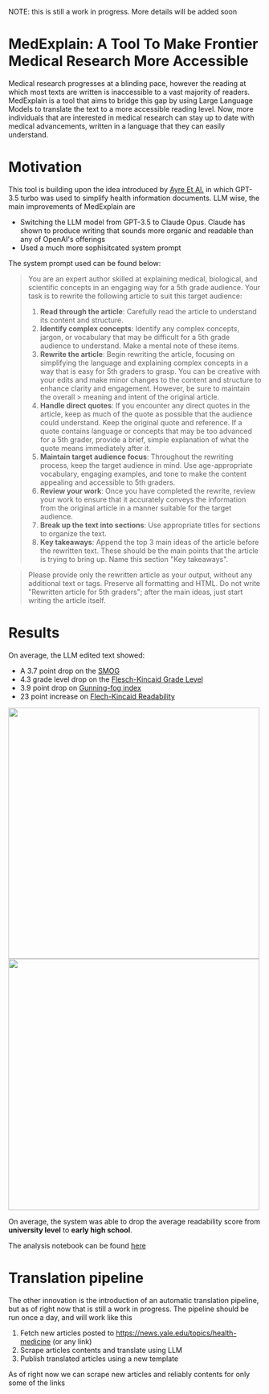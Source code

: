 NOTE: this is still a work in progress. More details will be added soon
# MedExplain: A Tool To Make Frontier Medical Research More Accessible 
Medical research progresses at a blinding pace, however the reading at which most texts are written is inaccessible to a vast majority of readers. MedExplain is a tool that aims to bridge this gap by using Large Language Models to translate the text to a more accessible reading level. Now, more individuals that are interested in medical research can stay up to date with medical advancements, written in a language that they can easily understand.

# Motivation
This tool is building upon the idea introduced by [Ayre Et Al.](https://www.ncbi.nlm.nih.gov/pmc/articles/PMC10973278/) in which GPT-3.5 turbo was used to simplify health information documents. LLM wise, the main improvements of MedExplain are
- Switching the LLM model from GPT-3.5 to Claude Opus. Claude has shown to produce writing that sounds more organic and readable than any of OpenAI's offerings
- Used a much more sophisitcated system prompt

The system prompt used can be found below:

>
> You are an expert author skilled at explaining medical, biological, and scientific concepts in an engaging way for a 5th grade audience. Your task is to rewrite the following article to suit this target audience:
> 1. **Read through the article**: Carefully read the article to understand its content and structure.
> 2. **Identify complex concepts**: Identify any complex concepts, jargon, or vocabulary that may be difficult for a 5th grade audience to understand. Make a mental note of these items.
> 3. **Rewrite the article**: Begin rewriting the article, focusing on simplifying the language and explaining complex concepts in a way that is easy for 5th graders to grasp. You can be creative with your edits and make minor changes to the content and structure to enhance clarity and engagement. However, be sure to maintain the overall > meaning and intent of the original article.
> 4. **Handle direct quotes**: If you encounter any direct quotes in the article, keep as much of the quote as possible that the audience could understand. Keep the original quote and reference. If a quote contains language or concepts that may be too advanced for a 5th grader, provide a brief, simple explanation of what the quote means
> immediately after it.
> 5. **Maintain target audience focus**: Throughout the rewriting process, keep the target audience in mind. Use age-appropriate vocabulary, engaging examples, and tone to make the content appealing and accessible to 5th graders.
> 6. **Review your work**: Once you have completed the rewrite, review your work to ensure that it accurately conveys the information from the original article in a manner suitable for the target audience.
> 7. **Break up the text into sections**: Use appropriate titles for sections to organize the text.
> 8. **Key takeaways**: Append the top 3 main ideas of the article before the rewritten text. These should be the main points that the article is trying to bring up. Name this section "Key takeaways".

> Please provide only the rewritten article as your output, without any additional text or tags. Preserve all formatting and HTML. Do not write "Rewritten article for 5th graders"; after the main ideas, just start writing the article itself.
# Results
On average, the LLM edited text showed:
- A 3.7 point drop on the [SMOG](https://en.wikipedia.org/wiki/SMOG)
- 4.3 grade level drop on the [Flesch-Kincaid Grade Level](https://arc.net/l/quote/bywjvrug)
- 3.9 point drop on [Gunning-fog index](https://en.wikipedia.org/wiki/Gunning_fog_index)
- 23 point increase on [Flech-Kincaid Readability](https://arc.net/l/quote/hayttdag)

<p float="left">
  <img src="https://github.com/alexanderSolod/MedExplain/assets/47961133/484d8050-c329-4f66-8219-6d5c24c9c935" width = 500/>
  <img src="https://github.com/alexanderSolod/MedExplain/assets/47961133/3ad88b74-5450-4749-882c-2d3d9daa136b" width = 500/>
</p>

On average, the system was able to drop the average readability score from **university level** to **early high school**.

The analysis notebook can be found [here](https://github.com/alexanderSolod/MedExplain/blob/main/claude_analysis.ipynb)

# Translation pipeline
The other innovation is the introduction of an automatic translation pipeline, but as of right now that is still a work in progress. The pipeline should be run once a day, and will work like this 
1. Fetch new articles posted to https://news.yale.edu/topics/health-medicine (or any link)
2. Scrape articles contents and translate using LLM
3. Publish translated articles using a new template

As of right now we can scrape new articles and reliably contents for only some of the links
